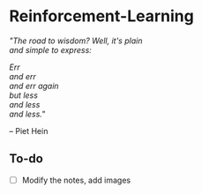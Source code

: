 # Reinforcement-Learning

*"The road to wisdom? Well, it's plain* \
*and simple to express:* 

*Err* \
*and err* \
*and err again* \
*but less* \
*and less* \
*and less."*

– Piet Hein

## To-do
- [ ] Modify the notes, add images